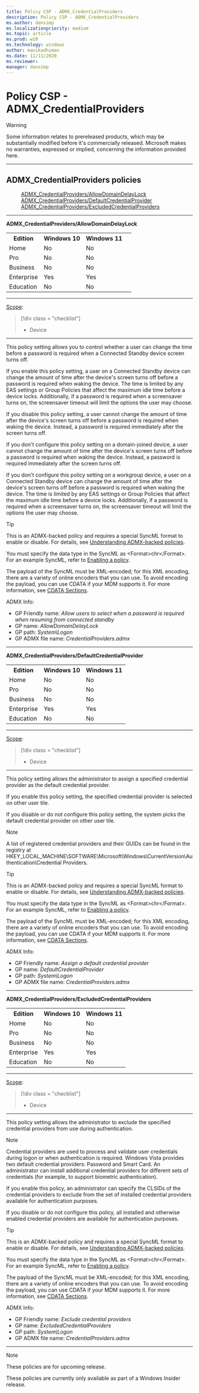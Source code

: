 ```yaml
---
title: Policy CSP - ADMX_CredentialProviders
description: Policy CSP - ADMX_CredentialProviders
ms.author: dansimp
ms.localizationpriority: medium
ms.topic: article
ms.prod: w10
ms.technology: windows
author: manikadhiman
ms.date: 11/11/2020
ms.reviewer: 
manager: dansimp
---
```


# Policy CSP - ADMX_CredentialProviders
> [!WARNING]
> Some information relates to prereleased products, which may be substantially modified before it's commercially released. Microsoft makes no warranties, expressed or implied, concerning the information provided here.

<hr/>

<!--Policies-->
## ADMX_CredentialProviders policies  

<dl>
  <dd>
    <a href="#admx-credentialproviders-allowdomaindelaylock">ADMX_CredentialProviders/AllowDomainDelayLock</a>
  </dd>
  <dd>
    <a href="#admx-credentialproviders-defaultcredentialprovider">ADMX_CredentialProviders/DefaultCredentialProvider</a>
  </dd>
  <dd>
    <a href="#admx-credentialproviders-excludedcredentialproviders">ADMX_CredentialProviders/ExcludedCredentialProviders</a>
  </dd>
</dl>


<hr/>

<!--Policy-->
<a href="" id="admx-credentialproviders-allowdomaindelaylock"></a>**ADMX_CredentialProviders/AllowDomainDelayLock**  

<!--SupportedSKUs-->
<table>
<tr>
    <th>Edition</th>
    <th>Windows 10</th>
    <th>Windows 11<th>
</tr>
<tr>
    <td>Home</td>
    <td>No</td>
    <td>No</td>
</tr>
</tr>
<tr>
    <td>Pro</td>
    <td>No</td>
    <td>No</td>
</tr>
</tr>
<tr>
    <td>Business</td>
    <td>No</td>
    <td>No</td>
</tr>
</tr>
<tr>
    <td>Enterprise</td>
    <td>Yes</td>
    <td>Yes</td>
</tr>
</tr>
<tr>
    <td>Education</td>
    <td>No</td>
    <td>No</td>
</tr>
</tr>
</table>

<!--/SupportedSKUs-->
<hr/>

<!--Scope-->
[Scope](./policy-configuration-service-provider.md#policy-scope):

> [!div class = "checklist"]
> * Device

<hr/>

<!--/Scope-->
<!--Description-->
This policy setting allows you to control whether a user can change the time before a password is required when a Connected Standby device screen turns off.

If you enable this policy setting, a user on a Connected Standby device can change the amount of time after the device's screen turns off before a password is required when waking the device. The time is limited by any EAS settings or Group Policies that affect the maximum idle time before a device locks. Additionally, if a password is required when a screensaver turns on, the screensaver timeout will limit the options the user may choose.

If you disable this policy setting, a user cannot change the amount of time after the device's screen turns off before a password is required when waking the device. Instead, a password is required immediately after the screen turns off.

If you don't configure this policy setting on a domain-joined device, a user cannot change the amount of time after the device's screen turns off before a password is required when waking the device. Instead, a password is required immediately after the screen turns off.

If you don't configure this policy setting on a workgroup device, a user on a Connected Standby device can change the amount of time after the device's screen turns off before a password is required when waking the device. The time is limited by any EAS settings or Group Policies that affect the maximum idle time before a device locks. Additionally, if a password is required when a screensaver turns on, the screensaver timeout will limit the options the user may choose.

<!--/Description-->
> [!TIP]
> This is an ADMX-backed policy and requires a special SyncML format to enable or disable. For details, see [Understanding ADMX-backed policies](./understanding-admx-backed-policies.md).
> 
> You must specify the data type in the SyncML as &lt;Format&gt;chr&lt;/Format&gt;. For an example SyncML, refer to [Enabling a policy](./understanding-admx-backed-policies.md#enabling-a-policy).
> 
> The payload of the SyncML must be XML-encoded; for this XML encoding, there are a variety of online encoders that you can use. To avoid encoding the payload, you can use CDATA if your MDM supports it. For more information, see [CDATA Sections](http://www.w3.org/TR/REC-xml/#sec-cdata-sect).

<!--ADMXBacked-->
ADMX Info:  
-   GP Friendly name: *Allow users to select when a password is required when resuming from connected standby*
-   GP name: *AllowDomainDelayLock*
-   GP path: *System\Logon*
-   GP ADMX file name: *CredentialProviders.admx*

<!--/ADMXBacked-->
<!--/Policy-->
<hr/>

<!--Policy-->
<a href="" id="admx-credentialproviders-defaultcredentialprovider"></a>**ADMX_CredentialProviders/DefaultCredentialProvider**  

<!--SupportedSKUs-->
<table>
<tr>
    <th>Edition</th>
    <th>Windows 10</th>
    <th>Windows 11</th>
</tr>
<tr>
    <td>Home</td>
    <td>No</td>
    <td>No</td>
</tr>
</tr>
<tr>
    <td>Pro</td>
    <td>No</td>
    <td>No</td>
</tr>
</tr>
<tr>
    <td>Business</td>
    <td>No</td>
    <td>No</td>
</tr>
</tr>
<tr>
    <td>Enterprise</td>
    <td>Yes</td>
    <td>Yes</td>
</tr>
</tr>
<tr>
    <td>Education</td>
    <td>No</td>
    <td>No</td>
</tr>
</tr>
</table>

<!--/SupportedSKUs-->
<hr/>

<!--Scope-->
[Scope](./policy-configuration-service-provider.md#policy-scope):

> [!div class = "checklist"]
> * Device

<hr/>

<!--/Scope-->
<!--Description-->
This policy setting allows the administrator to assign a specified credential provider as the default credential provider.

If you enable this policy setting, the specified credential provider is selected on other user tile.

If you disable or do not configure this policy setting, the system picks the default credential provider on other user tile.

> [!NOTE]
> A list of registered credential providers and their GUIDs can be found in the registry at HKEY_LOCAL_MACHINE\SOFTWARE\Microsoft\Windows\CurrentVersion\Authentication\Credential Providers.

<!--/Description-->
> [!TIP]
> This is an ADMX-backed policy and requires a special SyncML format to enable or disable. For details, see [Understanding ADMX-backed policies](./understanding-admx-backed-policies.md).
> 
> You must specify the data type in the SyncML as &lt;Format&gt;chr&lt;/Format&gt;. For an example SyncML, refer to [Enabling a policy](./understanding-admx-backed-policies.md#enabling-a-policy).
> 
> The payload of the SyncML must be XML-encoded; for this XML encoding, there are a variety of online encoders that you can use. To avoid encoding the payload, you can use CDATA if your MDM supports it. For more information, see [CDATA Sections](http://www.w3.org/TR/REC-xml/#sec-cdata-sect).

<!--ADMXBacked-->
ADMX Info:  
-   GP Friendly name: *Assign a default credential provider*
-   GP name: *DefaultCredentialProvider*
-   GP path: *System\Logon*
-   GP ADMX file name: *CredentialProviders.admx*

<!--/ADMXBacked-->
<!--/Policy-->
<hr/>


<!--Policy-->
<a href="" id="admx-credentialproviders-excludedcredentialproviders"></a>**ADMX_CredentialProviders/ExcludedCredentialProviders**  

<!--SupportedSKUs-->
<table>
<tr>
    <th>Edition</th>
    <th>Windows 10</th>
    <th>Windows 11</th>
</tr>
<tr>
    <td>Home</td>
    <td>No</td>
    <td>No</td>
</tr>
</tr>
<tr>
    <td>Pro</td>
    <td>No</td>
    <td>No</td>
</tr>
</tr>
<tr>
    <td>Business</td>
    <td>No</td>
    <td>No</td>
</tr>
</tr>
<tr>
    <td>Enterprise</td>
    <td>Yes</td>
    <td>Yes</td>
</tr>
</tr>
<tr>
    <td>Education</td>
    <td>No</td>
    <td>No</td>
</tr>
</tr>
</table>

<!--/SupportedSKUs-->
<hr/>

<!--Scope-->
[Scope](./policy-configuration-service-provider.md#policy-scope):

> [!div class = "checklist"]
> * Device

<hr/>

<!--/Scope-->
<!--Description-->
This policy setting allows the administrator to exclude the specified credential providers from use during authentication.  

> [!NOTE]
> Credential providers are used to process and validate user credentials during logon or when authentication is required. Windows Vista provides two default credential providers: Password and Smart Card. An administrator can install additional credential providers for different sets of credentials (for example, to support biometric authentication).

If you enable this policy, an administrator can specify the CLSIDs of the credential providers to exclude from the set of installed credential providers available for authentication purposes.

If you disable or do not configure this policy, all installed and otherwise enabled credential providers are available for authentication purposes.

<!--/Description-->
> [!TIP]
> This is an ADMX-backed policy and requires a special SyncML format to enable or disable. For details, see [Understanding ADMX-backed policies](./understanding-admx-backed-policies.md).
> 
> You must specify the data type in the SyncML as &lt;Format&gt;chr&lt;/Format&gt;. For an example SyncML, refer to [Enabling a policy](./understanding-admx-backed-policies.md#enabling-a-policy).
> 
> The payload of the SyncML must be XML-encoded; for this XML encoding, there are a variety of online encoders that you can use. To avoid encoding the payload, you can use CDATA if your MDM supports it. For more information, see [CDATA Sections](http://www.w3.org/TR/REC-xml/#sec-cdata-sect).

<!--ADMXBacked-->
ADMX Info:  
-   GP Friendly name: *Exclude credential providers*
-   GP name: *ExcludedCredentialProviders*
-   GP path: *System\Logon*
-   GP ADMX file name: *CredentialProviders.admx*

<!--/ADMXBacked-->
<!--/Policy-->
<hr/>

> [!NOTE]
> These policies are for upcoming release.

<!--/Policies-->

These policies are currently only available as part of a Windows Insider release.
